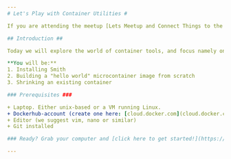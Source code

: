 ```yaml
---
# Let's Play with Container Utilities #

If you are attending the meetup [Lets Meetup and Connect Things to the Cloud](https://www.meetup.com/DiscoTech-By-Oracle/events/245560607/ "Let’s Meetup and Play with Container Utilities"), you're in the right place!

## Introduction	##

Today we will explore the world of container tools, and focus namely on Smith, which is a micro-container tool.

**You will be:**
1. Installing Smith
2. Building a "hello world" microcontainer image from scratch
3. Shrinking an existing container

### Prerequisites ###

+ Laptop. Either unix-based or a VM running Linux. 
+ Dockerhub-account (create one here: [cloud.docker.com](cloud.docker.com)) and Docker installed
+ Editor (we suggest vim, nano or similar)
+ Git installed

### Ready? Grab your computer and [click here to get started!](https://github.com/crush-157/smith-lab) ###

---
```


